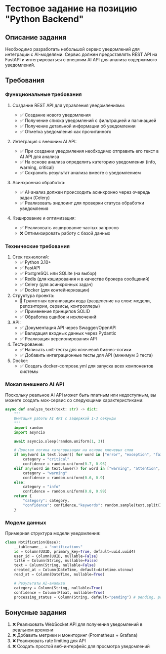 # Тестовое задание на позицию "Python Backend"

## Описание задания

Необходимо разработать небольшой сервис уведомлений для интеграции с
AI-моделями. Сервис должен предоставлять REST API на FastAPI и интегрироваться с
внешним AI API для анализа содержимого уведомлений.

## Требования

### Функциональные требования

1. Создание REST API для управления уведомлениями:
    - ✅ Создание нового уведомления
    - ✅ ​Получение списка уведомлений с фильтрацией и пагинацией
    - ✅ Получение детальной информации об уведомлении
    - ✅ Отметка уведомления как прочитанного

2. Интеграция с внешним AI API:
    - ✅ При создании уведомления необходимо отправить его текст в AI API для анализа
    - ✅ На основе анализа определить категорию уведомления (info, warning, critical)
    - ✅ Сохранить результат анализа вместе с уведомлением 

3. Асинхронная обработка​:
    - ✅ AI-анализ должен происходить асинхронно через очередь задач (Celery)
    - ✅ Реализовать эндпоинт для проверки статуса обработки уведомления

4. Кэширование и оптимизация:
    - ✅ Реализовать кэширование частых запросов
    - ❌ Оптимизировать работу с базой данных

### Технические требования

1. Стек технологий:​
    - ✅ Python 3.10+
    - ✅ FastAPI
    - ✅ PostgreSQL или SQLite (на выбор)
    - ✅ Redis (для кэширования и в качестве брокера сообщений)
    - ✅ Celery (для асинхронных задач)
    - ✅ Docker (для контейнеризации)
2. Структура проекта:​
    - 🤔 Грамотная организация кода (разделение на слои: модели, репозитории, сервисы, контроллеры)
    - ✅ Применение принципов SOLID
    - ✅ Обработка ошибок и исключений
3. API:​
    - ✅ Документация API через Swagger/OpenAPI
    - ✅ Валидация входных данных через Pydantic
    - ✅ Реализация версионирования API
4. Тестирование:​
    - ✅ Написать unit-тесты для ключевой бизнес-логики
    - ✅ Добавить интеграционные тесты для API (минимум 3 теста)
5. Docker:​
    - ✅ Создать docker-compose.yml для запуска всех компонентов системы

### Мокап внешнего AI API

Поскольку реальное AI API может быть платным или недоступным, вы можете создать
мок-сервис со следующими характеристиками:

```python
async def analyze_text(text: str) -> dict:
    """
    Имитация работы AI API с задержкой 1-3 секунды
    """
    import random
    import asyncio

    await asyncio.sleep(random.uniform(1, 3))

    # Простая логика категоризации на основе ключевых слов
    if any(word in text.lower() for word in ["error", "exception", "failed"]):
        category = "critical"
        confidence = random.uniform(0.7, 0.95)
    elif any(word in text.lower() for word in ["warning", "attention", "careful"]):
        category = "warning"
        confidence = random.uniform(0.6, 0.9)
    else:
        category = "info"
        confidence = random.uniform(0.8, 0.99)
    return {
        "category": category,
        "confidence": confidence,"keywords": random.sample(text.split(), min(3, len(text.split())))
    }
```

### Модели данных

Примерная структура модели уведомления:

```python
class Notification(Base):
    __tablename__ = "notifications"
    id = Column(UUID, primary_key=True, default=uuid.uuid4)
    user_id = Column(UUID, nullable=False)
    title = Column(String, nullable=False)
    text = Column(String, nullable=False)
    created_at = Column(DateTime, default=datetime.utcnow)
    read_at = Column(DateTime, nullable=True)

    # Результаты AI-анализа
    category = Column(String, nullable=True)
    confidence = Column(Float, nullable=True)
    processing_status = Column(String, default="pending") # pending, processing,completed, failed
```

## Бонусные задания

1. ❌ Реализовать WebSocket API для получения уведомлений в реальном времени
2. ❌ Добавить метрики и мониторинг (Prometheus + Grafana)
3. ❌ Реализовать rate limiting для API
4. ❌ Создать простой веб-интерфейс для просмотра уведомлений
